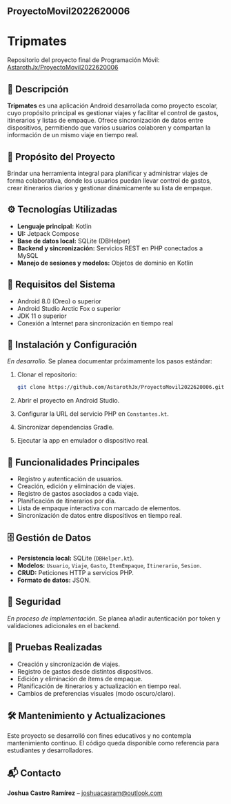 ## ProyectoMovil2022620006
# Tripmates
Repositorio del proyecto final de Programación Móvil:
 [AstarothJx/ProyectoMovil2022620006](https://github.com/AstarothJx/ProyectoMovil2022620006/tree/main)
## 📱 Descripción

**Tripmates** es una aplicación Android desarrollada como proyecto escolar, cuyo propósito principal es gestionar viajes y facilitar el control de gastos, itinerarios y listas de empaque. Ofrece sincronización de datos entre dispositivos, permitiendo que varios usuarios colaboren y compartan la información de un mismo viaje en tiempo real.

## 🧠 Propósito del Proyecto

Brindar una herramienta integral para planificar y administrar viajes de forma colaborativa, donde los usuarios puedan llevar control de gastos, crear itinerarios diarios y gestionar dinámicamente su lista de empaque.

## ⚙️ Tecnologías Utilizadas

* **Lenguaje principal:** Kotlin
* **UI:** Jetpack Compose
* **Base de datos local:** SQLite (DBHelper)
* **Backend y sincronización:** Servicios REST en PHP conectados a MySQL
* **Manejo de sesiones y modelos:** Objetos de dominio en Kotlin

## 📲 Requisitos del Sistema

* Android 8.0 (Oreo) o superior
* Android Studio Arctic Fox o superior
* JDK 11 o superior
* Conexión a Internet para sincronización en tiempo real

## 🔧 Instalación y Configuración

*En desarrollo.* Se planea documentar próximamente los pasos estándar:

1. Clonar el repositorio:

   ```bash
   git clone https://github.com/AstarothJx/ProyectoMovil2022620006.git
   ```
2. Abrir el proyecto en Android Studio.
3. Configurar la URL del servicio PHP en `Constantes.kt`.
4. Sincronizar dependencias Gradle.
5. Ejecutar la app en emulador o dispositivo real.

## 🧩 Funcionalidades Principales

* Registro y autenticación de usuarios.
* Creación, edición y eliminación de viajes.
* Registro de gastos asociados a cada viaje.
* Planificación de itinerarios por día.
* Lista de empaque interactiva con marcado de elementos.
* Sincronización de datos entre dispositivos en tiempo real.

## 🗄️ Gestión de Datos

* **Persistencia local:** SQLite (`DBHelper.kt`).
* **Modelos:** `Usuario`, `Viaje`, `Gasto`, `ItemEmpaque`, `Itinerario`, `Sesion`.
* **CRUD:** Peticiones HTTP a servicios PHP.
* **Formato de datos:** JSON.

## 🔐 Seguridad

*En proceso de implementación.*
Se planea añadir autenticación por token y validaciones adicionales en el backend.

## 🧪 Pruebas Realizadas

* Creación y sincronización de viajes.
* Registro de gastos desde distintos dispositivos.
* Edición y eliminación de ítems de empaque.
* Planificación de itinerarios y actualización en tiempo real.
* Cambios de preferencias visuales (modo oscuro/claro).

## 🛠️ Mantenimiento y Actualizaciones

Este proyecto se desarrolló con fines educativos y no contempla mantenimiento continuo. El código queda disponible como referencia para estudiantes y desarrolladores.

## 📬 Contacto

**Joshua Castro Ramírez** – [joshuacasram@outlook.com](mailto:joshuacasram@outlook.com)
